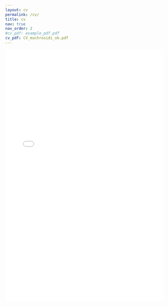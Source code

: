 ```yaml
---
layout: cv
permalink: /cv/
title: cv
nav: true
nav_order: 2
#cv_pdf: example_pdf.pdf
cv_pdf: CV_muchrosidi_ok.pdf
---
```


<!-- This will open the pdf directly - Rosidi -->
<!--   -->
<embed src="{{ '/assets/pdf/CV_muchrosidi_ok.pdf' }}" width="100%" height="800px" type="application/pdf">











